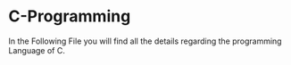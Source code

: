 # C-Programming
In the Following File you will find all the details regarding the programming Language of C.
